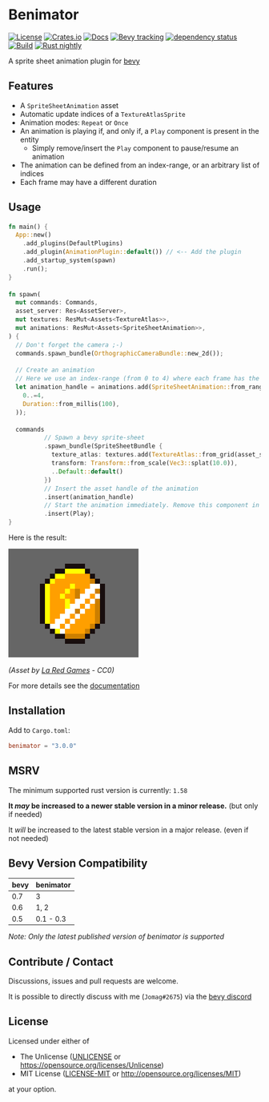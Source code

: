 # Benimator

[![License](https://img.shields.io/badge/license-Unlicense%20OR%20MIT-green)](#License)
[![Crates.io](https://img.shields.io/crates/v/benimator)](https://crates.io/crates/benimator)
[![Docs](https://docs.rs/benimator/badge.svg)](https://docs.rs/benimator)
[![Bevy tracking](https://img.shields.io/badge/Bevy%20tracking-released%20version-lightblue)](https://github.com/bevyengine/bevy/blob/main/docs/plugins_guidelines.md#main-branch-tracking)
[![dependency status](https://deps.rs/repo/github/jcornaz/benimator/status.svg)](https://deps.rs/repo/github/jcornaz/benimator)
[![Build](https://img.shields.io/github/workflow/status/jcornaz/benimator/build)](https://github.com/jcornaz/benimator/actions/workflows/build.yml)
[![Rust nightly](https://img.shields.io/github/workflow/status/jcornaz/benimator/rust-nightly?label=rust-nightly)](https://github.com/jcornaz/benimator/actions/workflows/rust-nightly.yml)

A sprite sheet animation plugin for [bevy](https://bevyengine.org)


## Features

* A `SpriteSheetAnimation` asset
* Automatic update indices of a `TextureAtlasSprite`
* Animation modes: `Repeat` or `Once`
* An animation is playing if, and only if, a `Play` component is present in the entity
  * Simply remove/insert the `Play` component to pause/resume an animation
* The animation can be defined from an index-range, or an arbitrary list of indices
* Each frame may have a different duration


## Usage

```rust
fn main() {
  App::new()
    .add_plugins(DefaultPlugins)
    .add_plugin(AnimationPlugin::default()) // <-- Add the plugin
    .add_startup_system(spawn)
    .run();
}

fn spawn(
  mut commands: Commands,
  asset_server: Res<AssetServer>,
  mut textures: ResMut<Assets<TextureAtlas>>,
  mut animations: ResMut<Assets<SpriteSheetAnimation>>,
) {
  // Don't forget the camera ;-)
  commands.spawn_bundle(OrthographicCameraBundle::new_2d());

  // Create an animation
  // Here we use an index-range (from 0 to 4) where each frame has the same duration
  let animation_handle = animations.add(SpriteSheetAnimation::from_range(
    0..=4,
    Duration::from_millis(100),
  ));

  commands
          // Spawn a bevy sprite-sheet
          .spawn_bundle(SpriteSheetBundle {
            texture_atlas: textures.add(TextureAtlas::from_grid(asset_server.load("coin.png"), Vec2::new(16.0, 16.0), 5, 1)),
            transform: Transform::from_scale(Vec3::splat(10.0)),
            ..Default::default()
          })
          // Insert the asset handle of the animation
          .insert(animation_handle)
          // Start the animation immediately. Remove this component in order to pause the animation.
          .insert(Play);
}
```

Here is the result:

![Example result](docs/coin.gif)

*(Asset by [La Red Games](https://laredgames.itch.io/gems-coins-free) - CC0)*

For more details see the [documentation](https://docs.rs/benimator)


## Installation

Add to `Cargo.toml`:

<!--- x-release-please-start-version --->
```toml
benimator = "3.0.0"
```
<!--- x-release-please-end-version --->


## MSRV

The minimum supported rust version is currently: `1.58`

**It *may* be increased to a newer stable version in a minor release.** (but only if needed)

It *will* be increased to the latest stable version in a major release. (even if not needed)


## Bevy Version Compatibility

| bevy | benimator |
|------|-----------|
| 0.7  | 3         |
| 0.6  | 1, 2      |
| 0.5  | 0.1 - 0.3 |

*Note: Only the latest published version of benimator is supported* 


## Contribute / Contact

Discussions, issues and pull requests are welcome.

It is possible to directly discuss with me (`Jomag#2675`) via the [bevy discord](https://discord.com/invite/gMUk5Ph) 

## License

Licensed under either of

* The Unlicense ([UNLICENSE](UNLICENSE) or https://opensource.org/licenses/Unlicense)
* MIT License ([LICENSE-MIT](LICENSE-MIT) or http://opensource.org/licenses/MIT)

at your option.
